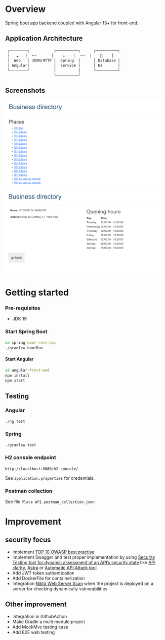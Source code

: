 # Overview
Spring boot app backend coupled with Angular 13+ for front-end.

## Application Architecture


```
 ╭┄┄┄┄┄┄┄┄╮           ┌──────────┐      ┌──────────┐
 ┆   ☁   ┆  ←→       │    ☕    │  ←→  │    💾    │
 ┆  Web   ┆ JSON/HTTP │  Spring  │      │ Database │
 ┆ Angular┆           │  Service │      │ H2       │
 ╰┄┄┄┄┄┄┄┄╯           │          │      └──────────┘
                      └──────────┘

```

## Screenshots


![Index page](https://github.com/AllanElleuch/FullStack-Demo-Spring-Rest-API/blob/main/resources/Screenshot-index.PNG?raw=true "Index page")

![Place detail page](https://github.com/AllanElleuch/FullStack-Demo-Spring-Rest-API/blob/main/resources/Screenshot-place-detail.PNG?raw=true "Place detail")




# Getting started 

### Pre-requisites

* JDK 19

### Start Spring Boot
```cmd
cd spring-boot-rest-api
./gradlew bootRun
```

#### Start Angular 
```cmd
cd angular-front-end
npm install
npm start
```

## Testing

### Angular 

`./ng test`

### Spring
`./gradlew test`

### H2 console endpoint
`http://localhost:8080/h2-console/`

See `application.properties` for credentials.

### Postman collection
See file `Place API.postman_collection.json`




# Improvement 

## security focus
- Implement [TOP 10 OWASP best practise](https://owasp.org/www-project-api-security/)
- Implement Swagger and test proper implementation by using [Security Testing tool for dynamic assessment of an API’s security state](https://owasp.org/www-community/api_security_tools) like [API clarity](https://github.com/openclarity/apiclarity), [Astra](https://github.com/flipkart-incubator/Astra) or [Automatic API Attack tool](https://github.com/imperva/automatic-api-attack-tool) 
- Add JWT token  authentication 
- Add DockerFile for containerization
- Integration [Nikto Web Server Scan](https://github.com/sullo/nikto) when the project is deployed on a server for checking dynamically vulnerabilities

## Other improvement
- Integration in GithubAction
- Make Gradle a multi module project
- Add MockMvc testing case
- Add E2E web testing
